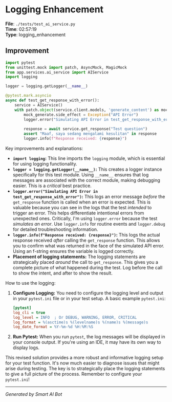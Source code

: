 # Logging Enhancement

**File**: `./tests/test_ai_service.py`  
**Time**: 02:57:19  
**Type**: logging_enhancement

## Improvement

```python
import pytest
from unittest.mock import patch, AsyncMock, MagicMock
from app.services.ai_service import AIService
import logging

logger = logging.getLogger(__name__)

@pytest.mark.asyncio
async def test_get_response_with_error():
    service = AIService()
    with patch.object(service.client.models, 'generate_content') as mock_generate:
        mock_generate.side_effect = Exception("API Error")
        logger.error("Simulating API Error in test_get_response_with_error")
        
        response = await service.get_response("Test question")
        assert "Maaf, saya sedang mengalami kesulitan" in response
        logger.info(f"Response received: {response}")
```

Key improvements and explanations:

* **`import logging`:**  This line imports the `logging` module, which is essential for using logging functionality.
* **`logger = logging.getLogger(__name__)`:** This creates a logger instance specifically for this test module. Using `__name__` ensures that log messages are associated with the correct module, making debugging easier. This is a *critical* best practice.
* **`logger.error("Simulating API Error in test_get_response_with_error")`:**  This logs an error message *before* the `get_response` function is called when an error is expected. This is valuable because you can see in the logs that the test *intended* to trigger an error.  This helps differentiate intentional errors from unexpected ones.   Critically, I'm using `logger.error` because the test *simulates an error*.  Use `logger.info` for routine events and `logger.debug` for detailed troubleshooting information.
* **`logger.info(f"Response received: {response}")`:** This logs the actual response received *after* calling the `get_response` function.  This allows you to confirm what was returned in the face of the simulated API error. Using an f-string ensures the variable is logged correctly.
* **Placement of logging statements:** The logging statements are strategically placed *around* the call to `get_response`.  This gives you a complete picture of what happened during the test.  Log before the call to show the intent, and after to show the result.

How to use the logging:

1.  **Configure Logging:** You need to configure the logging level and output in your `pytest.ini` file or in your test setup.  A basic example `pytest.ini`:

    ```ini
    [pytest]
    log_cli = true
    log_level = INFO  ; Or DEBUG, WARNING, ERROR, CRITICAL
    log_format = %(asctime)s %(levelname)s %(name)s %(message)s
    log_date_format = %Y-%m-%d %H:%M:%S
    ```

2.  **Run Pytest:** When you run `pytest`, the log messages will be displayed in your console output. If you're using an IDE, it may have its own way to display logs.

This revised solution provides a more robust and informative logging setup for your test function.  It's now much easier to diagnose issues that might arise during testing.  The key is to strategically place the logging statements to give a full picture of the process.  Remember to configure your `pytest.ini`!

---
*Generated by Smart AI Bot*
